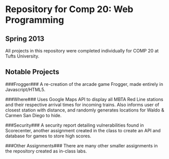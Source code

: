 Repository for Comp 20: Web Programming
=======================================
Spring 2013
-----------

All projects in this repository were completed individually for COMP 20 at Tufts University. 

Notable Projects
----------------

###Frogger###
A re-creation of the arcade game Frogger, made entirely in Javascript/HTML5.

###Where###
Uses Google Maps API to display all MBTA Red Line stations and their respective arrival times for incoming trains. Also informs user of closest station with distance, and randomly generates locations for Waldo & Carmen San Diego to hide.

###Security###
A security report detailing vulnerabilities found in Scorecenter, another assignment created in the class to create an API and database for games to store high scores.

###Other Assignments###
There are many other smaller assignments in the repository created as in-class labs.
